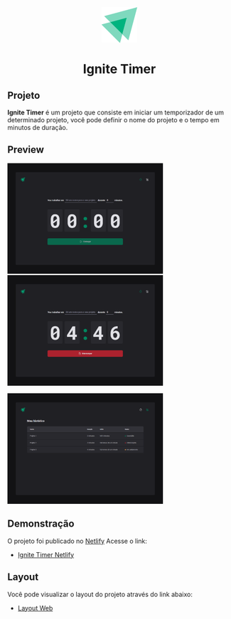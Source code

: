 <div align="center">
    <img src="./src/assets/logo.svg" />
<h1 align="center">Ignite Timer</h1>
</div>

## Projeto
<strong>Ignite Timer</strong> é um projeto que consiste em iniciar um temporizador de um determinado projeto, você pode definir o nome do projeto e o tempo em minutos de duração.

## Preview
<p align="left">
    <img src="./src/assets/previews/1.png" alt="Ignite Timer desktop preview 1" width="350">
    <img src="./src/assets/previews/2.png" alt="Ignite Timer desktop preview 1" width="350">
</p>
<p align="left">
    <img src="./src/assets/previews/3.png" alt="Ignite Timer desktop preview 1" width="350">
</p>

## Demonstração
O projeto foi publicado no [Netlify](https://www.netlify.com/) Acesse o link: 

 - [Ignite Timer Netlify](https://shiny-chaja-9e2153.netlify.app/)

## Layout
Você pode visualizar o layout do projeto através do link abaixo:

- [Layout Web](<https://www.figma.com/file/Q7HLAepIJ2dX7rLUL7RJWc/Ignite-Timer-(Community)?node-id=0%3A1>)